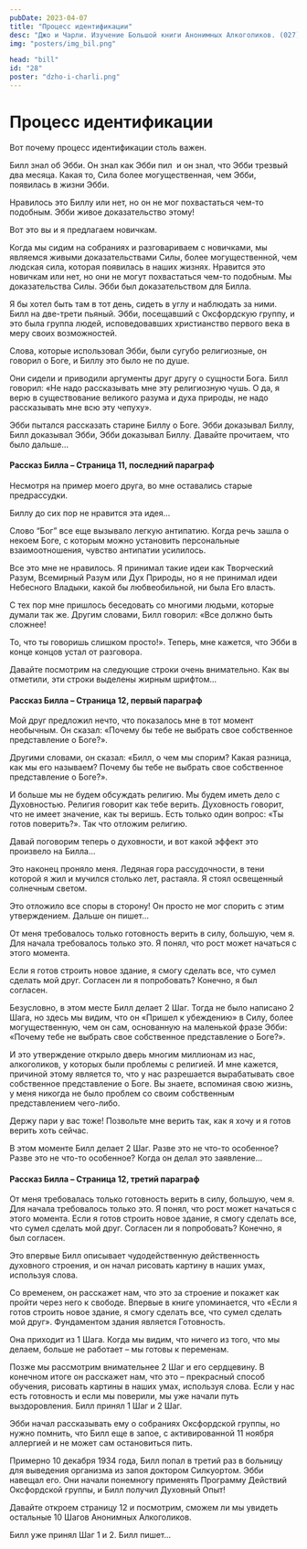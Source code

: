 ```yaml
---
pubDate: 2023-04-07
title: "Процесс идентификации"
desc: "Джо и Чарли. Изучение Большой книги Анонимных Алкоголиков. (027)"
img: "posters/img_bil.png"

head: "bill"
id: "28"
poster: "dzho-i-charli.png"
---
```


# Процесс идентификации

Вот почему процесс идентификации столь важен.

Билл знал об Эбби. Он знал как Эбби пил  и он знал, что Эбби трезвый два месяца. Какая то, Сила более могущественная, чем Эбби, появилась в жизни Эбби.

Нравилось это Биллу или нет, но он не мог похвастаться чем-то подобным. Эбби живое доказательство этому!

Вот это вы и я предлагаем новичкам.

Когда мы сидим на собраниях и разговариваем с новичками, мы являемся живыми доказательствами Силы, более могущественной, чем людская сила, которая появилась в наших жизнях. Нравится это новичкам или нет, но они не могут похвастаться чем-то подобным. Мы доказательства Силы. Эбби был доказательством для Билла.

Я бы хотел быть там в тот день, сидеть в углу и наблюдать за ними. Билл на две-трети пьяный. Эбби, посещавший с Оксфордскую группу, и это была группа людей, исповедовавших христианство первого века в меру своих возможностей.

Слова, которые использовал Эбби, были сугубо религиозные, он говорил о Боге, и Биллу это было не по душе.

Они сидели и приводили аргументы друг другу о сущности Бога. Билл говорил: «Не надо рассказывать мне эту религиозную чушь. О да, я верю в существование великого разума и духа природы, не надо рассказывать мне всю эту чепуху».

Эбби пытался рассказать старине Биллу о Боге. Эбби доказывал Биллу, Билл доказывал Эбби, Эбби доказывал Биллу. Давайте прочитаем, что было дальше…

#### Рассказ Билла – Страница 11, последний параграф

Несмотря на пример моего друга, во мне оставались старые предрассудки.

Биллу до сих пор не нравится эта идея…

Слово “Бог” все еще вызывало легкую антипатию. Когда речь зашла о некоем Боге, с которым можно установить персональные взаимоотношения, чувство антипатии усилилось.

Все это мне не нравилось. Я принимал такие идеи как Творческий Разум, Всемирный Разум или Дух Природы, но я не принимал идеи Небесного Владыки, какой бы любвеобильной, ни была Его власть.

С тех пор мне пришлось беседовать со многими людьми, которые думали так же.
Другим словами, Билл говорил: «Все должно быть сложнее!

То, что ты говоришь слишком просто!». Теперь, мне кажется, что Эбби в конце концов устал от разговора.

Давайте посмотрим на следующие строки очень внимательно. Как вы отметили, эти строки выделены жирным шрифтом…

#### Рассказ Билла – Страница 12, первый параграф

Мой друг предложил нечто, что показалось мне в тот момент необычным. Он сказал: «Почему бы тебе не выбрать свое собственное представление о Боге?».

Другими словами, он сказал: «Билл, о чем мы спорим? Какая разница, как мы его называем? Почему бы тебе не выбрать свое собственное представление о Боге?».

И больше мы не будем обсуждать религию. Мы будем иметь дело с Духовностью. Религия говорит как тебе верить. Духовность говорит, что не имеет значение, как ты веришь. Есть только один вопрос: «Ты готов поверить?». Так что отложим религию.

Давай поговорим теперь о духовности, и вот какой эффект это произвело на Билла…

Это наконец проняло меня. Ледяная гора рассудочности, в тени которой я жил и мучился столько лет, растаяла. Я стоял освещенный солнечным светом.

Это отложило все споры в сторону! Он просто не мог спорить с этим утверждением. Дальше он пишет…

От меня требовалось только готовность верить в силу, большую, чем я. Для начала требовалось только это. Я понял, что рост может начаться с этого момента.

Если я готов строить новое здание, я смогу сделать все, что сумел сделать мой друг. Согласен ли я попробовать? Конечно, я был согласен.

Безусловно, в этом месте Билл делает 2 Шаг. Тогда не было написано 2 Шага, но здесь мы видим, что он «Пришел к убеждению» в Силу, более могущественную, чем он сам, основанную на маленькой фразе Эбби: «Почему тебе не выбрать свое собственное представление о Боге?».

И это утверждение открыло дверь многим миллионам из нас, алкоголиков, у которых были проблемы с религией. И мне кажется, причиной этому является то, что у нас разрешается вырабатывать свое собственное представление о Боге. Вы знаете, вспоминая свою жизнь, у меня никогда не было проблем со своим собственным представлением чего-либо.

Держу пари у вас тоже! Позвольте мне верить так, как я хочу и я готов верить хоть сейчас.

В этом моменте Билл делает 2 Шаг. Разве это не что-то особенное? Разве это не что-то особенное? Когда он делал это заявление...

#### Рассказ Билла – Страница 12, третий параграф

От меня требовалась только готовность верить в силу, большую, чем я. Для начала требовалось только это. Я понял, что рост может начаться с этого момента. Если я готов строить новое здание, я смогу сделать все, что сумел сделать мой друг. Согласен ли я попробовать? Конечно, я был согласен.

Это впервые Билл описывает чудодейственную действенность духовного строения, и он начал рисовать картину в наших умах, используя слова.

Со временем, он расскажет нам, что это за строение и покажет как пройти через него к свободе. Впервые в книге упоминается, что «Если я готов строить новое здание, я смогу сделать все, что сумел сделать мой друг». Фундаментом здания является Готовность.

Она приходит из 1 Шага. Когда мы видим, что ничего из того, что мы делаем, больше не работает – мы готовы к переменам.

Позже мы рассмотрим внимательнее 2 Шаг и его сердцевину. В конечном итоге он расскажет нам, что это – прекрасный способ обучения, рисовать картины в наших умах, используя слова. Если у нас есть готовность и если мы поверили, мы уже начали путь выздоровления. Билл принял 1 Шаг и 2 Шаг.

Эбби начал рассказывать ему о собраниях Оксфордской группы, но нужно помнить, что Билл еще в запое, с активированной 11 ноября аллергией и не может сам остановиться пить.

Примерно 10 декабря 1934 года, Билл попал в третий раз в больницу для выведения организма из запоя доктором Силкуортом. Эбби навещал его. Они начали понемногу применять Программу Действий Оксфордской группы, и Билл получил Духовный Опыт!

Давайте откроем страницу 12 и посмотрим, сможем ли мы увидеть остальные 10 Шагов Анонимных Алкоголиков.

Билл уже принял Шаг 1 и 2. Билл пишет…
